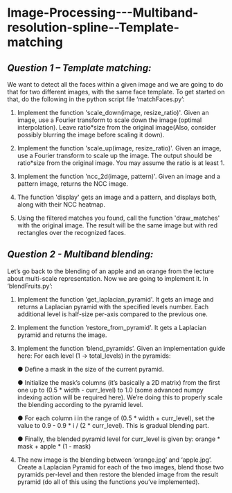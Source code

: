 # **Image-Processing---Multiband-resolution-spline--Template-matching**
## ***Question 1 – Template matching:***
We want to detect all the faces within a given image and we are going to do that for two different images, with the same face template. To get started on that, do the following in the python script file ‘matchFaces.py’:
1. Implement the function 'scale_down(image, resize_ratio)'.
Given an image, use a Fourier transform to scale down the image (optimal interpolation). Leave ratio*size from the original image(Also, consider possibly blurring the image before scaling it down).

2. Implement the function 'scale_up(image, resize_ratio)'.
Given an image, use a Fourier transform to scale up the image. The output should be ratio*size from the original image. You may assume the ratio is at least 1.

3. Implement the function 'ncc_2d(image, pattern)'.
Given an image and a pattern image, returns the NCC image.

4. The function 'display' gets an image and a pattern, and displays both, along with their NCC heatmap.

5. Using the filtered matches you found, call the function 'draw_matches' with the original image.
The result will be the same image but with red rectangles over the recognized faces.

## ***Question 2 - Multiband blending:***
Let’s go back to the blending of an apple and an orange from the lecture about multi-scale representation. Now we are going to implement it. In ‘blendFruits.py’:
1. Implement the function 'get_laplacian_pyramid'. It gets an image and returns a Laplacian pyramid with the specified levels number. Each additional level is half-size per-axis compared to the previous one.
2. Implement the function 'restore_from_pyramid'. It gets a Laplacian pyramid and returns the image.
3. Implement the function ‘blend_pyramids’.
Given an implementation guide here:
For each level (1 -> total_levels) in the pyramids:

    ● Define a mask in the size of the current pyramid.

   ● Initialize the mask’s columns (it’s basically a 2D matrix) from the first one up to (0.5 * width - curr_level) to 1.0 (some advanced numpy indexing action will be required here). We’re doing this to properly scale the blending according to the pyramid level.

     ● For each column i in the range of (0.5 * width + curr_level), set the value to 0.9 - 0.9 * i / (2 * curr_level). This is gradual blending part.

   ● Finally, the blended pyramid level for curr_level is given by:
orange * mask + apple * (1 - mask)

4. The new image is the blending between ‘orange.jpg’ and ‘apple.jpg’. Create a Laplacian Pyramid for each of the two images, blend those two pyramids per-level and then restore the blended image from the result pyramid (do all of this using the functions you’ve implemented).
